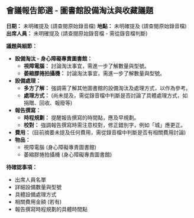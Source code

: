 ## 會議報告節選 - 圖書館設備淘汰與收藏議題

**日期：** 未明確提及 (請查閱原始錄音檔)
**地點：** 未明確提及 (請查閱原始錄音檔)
**出席人員：** 未明確提及 (請查閱原始錄音檔 - 需從錄音檔判斷)

**議題與細節：**

*   **設備淘汰 - 身心障礙專責圖書館：**
    *   **視障電腦：** 討論淘汰事宜，需進一步了解數量與型號。
    *   **萎縮膠捲拍攝機：** 討論淘汰事宜，需進一步了解數量與型號。
*   **設備處理：**
    *   **多方了解：** 強調需了解其他圖書館的設備淘汰及處理方式，以作為參考。
    *   **處理方式：**  (尚未提及，需從錄音檔中判斷是否討論了具體處理方式，如捐贈、回收、報廢等)
*   **報告撰寫：**
    *   **時程規劃：**  提醒報告撰寫的時間點，應及早規劃。
    *   **校對：**  強調報告撰寫時需注意校對，修正錯別字，例如「城」應更正。
*   **費用：**  (目前摘要未提及任何費用，需從錄音檔中判斷是否有相關費用討論)
*   **物品：**
    *   視障電腦 (身心障礙專責圖書館)
    *   萎縮膠捲拍攝機 (身心障礙專責圖書館)

**待確認事項：**

*   出席人員名單
*   詳細設備數量與型號
*   具體設備處理方式
*   相關費用金額 (若有)
*   報告撰寫時程規劃的具體時間點
